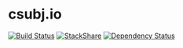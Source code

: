 # csubj.io

[![Build Status](https://travis-ci.org/csubj/csubjdotcom.svg?branch=master)](https://travis-ci.org/csubj/csubjdotcom)
[![StackShare](https://img.shields.io/badge/tech-stack-0690fa.svg?style=flat)](https://stackshare.io/csubj/csubjdotcom)
[![Dependency Status](https://david-dm.org/csubj/csubjdotcom.svg)](https://david-dm.org/csubj/csubjdotcom)
